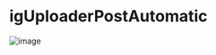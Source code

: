# igUploaderPostAutomatic

![image](https://github.com/codermert/igUploaderPostAutomatic/assets/53333294/e55c022c-8ade-4c4c-9898-ed7f1e8744e3)
